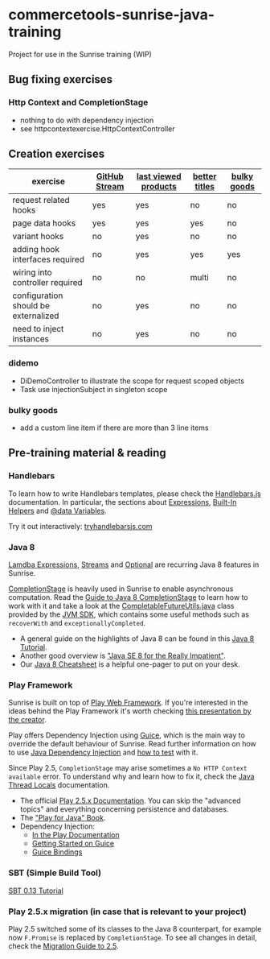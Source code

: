 # commercetools-sunrise-java-training

Project for use in the Sunrise training (WIP)

## Bug fixing exercises

### Http Context and CompletionStage
* nothing to do with dependency injection
* see httpcontextexercise.HttpContextController

## Creation exercises

| exercise  | [GitHub Stream](app/githubstream/README.md) | [last viewed products](app/lastviewedproducts/README.md) |[better titles](app/bettertitles/README.md) |[bulky goods](app/creditcardfee/README.md) |
| ----------| --------------------------------------------|----------------------| ----------------------| ----------------------|
|request related hooks| yes | yes |no | no |
|page data hooks| yes | yes |yes |no |
|variant hooks|no|yes|no | no |
|adding hook interfaces required | no | yes |yes |yes |
| wiring into controller required  | no |no |multi|no |
| configuration should be externalized  | no |yes |no|no |
| need to inject instances  | no | yes |no|no |

### didemo
* DiDemoController to illustrate the scope for request scoped objects
* Task use injectionSubject in singleton scope

### bulky goods

* add a custom line item if there are more than 3 line items


## Pre-training material & reading

### Handlebars

To learn how to write Handlebars templates, please check the [Handlebars.js](http://handlebarsjs.com/) documentation. In particular, the sections about [Expressions](http://handlebarsjs.com/expressions.html), [Built-In Helpers](http://handlebarsjs.com/builtin_helpers.html) and [@data Variables](http://handlebarsjs.com/reference.html#data).

Try it out interactively: [tryhandlebarsjs.com](http://tryhandlebarsjs.com/)

### Java 8

[Lamdba Expressions](https://docs.oracle.com/javase/tutorial/java/javaOO/lambdaexpressions.html), [Streams](https://docs.oracle.com/javase/8/docs/api/java/util/stream/package-summary.html) and [Optional](https://docs.oracle.com/javase/8/docs/api/java/util/Optional.html) are recurring Java 8 features in Sunrise.

[CompletionStage](https://docs.oracle.com/javase/8/docs/api/java/util/concurrent/CompletionStage.html) is heavily used in Sunrise to enable asynchronous computation. Read the [Guide to Java 8 CompletionStage](http://www.nurkiewicz.com/2013/05/java-8-definitive-guide-to.html) to learn how to work with it and take a look at the [CompletableFutureUtils.java](http://commercetools.github.io/commercetools-jvm-sdk/apidocs/io/sphere/sdk/utils/CompletableFutureUtils.html) class provided by the [JVM SDK](https://github.com/commercetools/commercetools-jvm-sdk), which contains some useful methods such as `recoverWith` and `exceptionallyCompleted`.

* A general guide on the highlights of Java 8 can be found in this [Java 8 Tutorial](http://winterbe.com/posts/2014/03/16/java-8-tutorial/).
* Another good overview is ["Java SE 8 for the Really Impatient"](http://www.horstmann.com/java8/index.html).
* Our [Java 8 Cheatsheet](https://we.tl/lmnvCPmqTT) is a helpful one-pager to put on your desk.

### Play Framework

Sunrise is built on top of [Play Web Framework](https://www.playframework.com/). If you're interested in the ideas behind the Play Framework it's worth checking [this presentation by the creator](http://www.slideshare.net/jboner/going-reactive-eventdriven-scalable-resilient-systems).

Play offers Dependency Injection using [Guice](https://github.com/google/guice), which is the main way to override the default behaviour of Sunrise. Read further information on how to use [Java Dependency Injection](https://www.playframework.com/documentation/2.5.x/JavaDependencyInjection) and [how to test](https://www.playframework.com/documentation/2.5.x/JavaFunctionalTest#Injecting-tests) with it.

Since Play 2.5, `CompletionStage` may arise sometimes a `No HTTP Context available` error. To understand why and learn how to fix it, check the [Java Thread Locals](https://www.playframework.com/documentation/2.5.x/ThreadPools#Java-thread-locals) documentation.

* The official [Play 2.5.x Documentation](https://www.playframework.com/documentation/2.5.x/Home). You can skip the "advanced topics" and everything concerning persistence and databases.
* The ["Play for Java" Book](http://www.manning.com/leroux/).
* Dependency Injection:
  * [In the Play Documentation](https://www.playframework.com/documentation/2.5.x/JavaDependencyInjection) 
  * [Getting Started on Guice](https://github.com/google/guice/wiki/GettingStarted) 
  * [Guice Bindings](https://github.com/google/guice/wiki/Bindings)

### SBT (Simple Build Tool)

[SBT 0.13 Tutorial](http://www.scala-sbt.org/0.13/tutorial/index.html)

### Play 2.5.x migration (in case that is relevant to your project) 

Play 2.5 switched some of its classes to the Java 8 counterpart, for example now `F.Promise` is replaced by `CompletionStage`. To see all changes in detail, check the [Migration Guide to 2.5](https://www.playframework.com/documentation/2.5.x/JavaMigration25).
